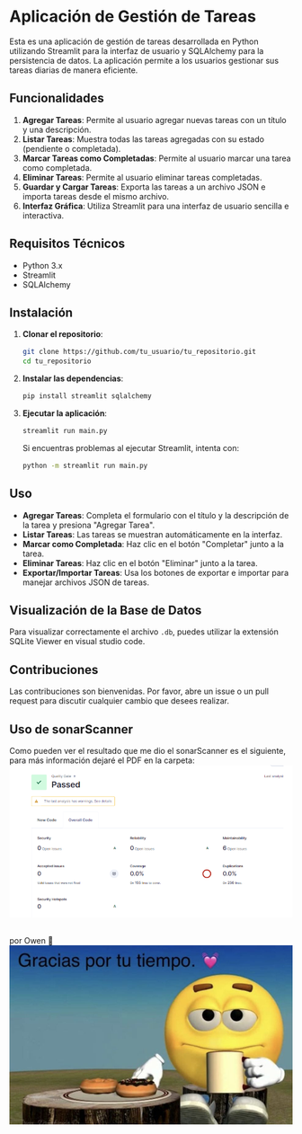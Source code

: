 # Aplicación de Gestión de Tareas

Esta es una aplicación de gestión de tareas desarrollada en Python utilizando Streamlit para la interfaz de usuario y SQLAlchemy para la persistencia de datos. La aplicación permite a los usuarios gestionar sus tareas diarias de manera eficiente.

## Funcionalidades

1. **Agregar Tareas**: Permite al usuario agregar nuevas tareas con un título y una descripción.
2. **Listar Tareas**: Muestra todas las tareas agregadas con su estado (pendiente o completada).
3. **Marcar Tareas como Completadas**: Permite al usuario marcar una tarea como completada.
4. **Eliminar Tareas**: Permite al usuario eliminar tareas completadas.
5. **Guardar y Cargar Tareas**: Exporta las tareas a un archivo JSON e importa tareas desde el mismo archivo.
6. **Interfaz Gráfica**: Utiliza Streamlit para una interfaz de usuario sencilla e interactiva.

## Requisitos Técnicos

- Python 3.x
- Streamlit
- SQLAlchemy

## Instalación

1. **Clonar el repositorio**:
   ```bash
   git clone https://github.com/tu_usuario/tu_repositorio.git
   cd tu_repositorio
   ```

2. **Instalar las dependencias**:
   ```bash
   pip install streamlit sqlalchemy
   ```

3. **Ejecutar la aplicación**:
   ```bash
   streamlit run main.py
   ```

   Si encuentras problemas al ejecutar Streamlit, intenta con:
   ```bash
   python -m streamlit run main.py
   ```

## Uso

- **Agregar Tareas**: Completa el formulario con el título y la descripción de la tarea y presiona "Agregar Tarea".
- **Listar Tareas**: Las tareas se muestran automáticamente en la interfaz.
- **Marcar como Completada**: Haz clic en el botón "Completar" junto a la tarea.
- **Eliminar Tareas**: Haz clic en el botón "Eliminar" junto a la tarea.
- **Exportar/Importar Tareas**: Usa los botones de exportar e importar para manejar archivos JSON de tareas.

## Visualización de la Base de Datos

Para visualizar correctamente el archivo `.db`, puedes utilizar la extensión SQLite Viewer en visual studio code.

## Contribuciones

Las contribuciones son bienvenidas. Por favor, abre un issue o un pull request para discutir cualquier cambio que desees realizar.

## Uso de sonarScanner

Como pueden ver el resultado que me dio el sonarScanner es el siguiente, para más información dejaré el PDF en la carpeta:
![alt text](image.png)

##
por Owen 🦝
![alt text](imagenFinal.jpg)
